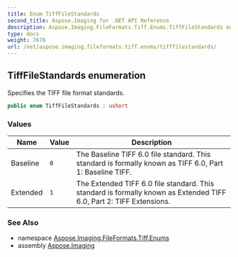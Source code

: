 ```yaml
---
title: Enum TiffFileStandards
second_title: Aspose.Imaging for .NET API Reference
description: Aspose.Imaging.FileFormats.Tiff.Enums.TiffFileStandards enum. Specifies the TIFF file format standards
type: docs
weight: 7670
url: /net/aspose.imaging.fileformats.tiff.enums/tifffilestandards/
---
```

## TiffFileStandards enumeration

Specifies the TIFF file format standards.

```csharp
public enum TiffFileStandards : ushort
```

### Values

| Name | Value | Description |
| --- | --- | --- |
| Baseline | `0` | The Baseline TIFF 6.0 file standard. This standard is formally known as TIFF 6.0, Part 1: Baseline TIFF. |
| Extended | `1` | The Extended TIFF 6.0 file standard. This standard is formally known as Extended TIFF 6.0, Part 2: TIFF Extensions. |

### See Also

* namespace [Aspose.Imaging.FileFormats.Tiff.Enums](../../aspose.imaging.fileformats.tiff.enums/)
* assembly [Aspose.Imaging](../../)


